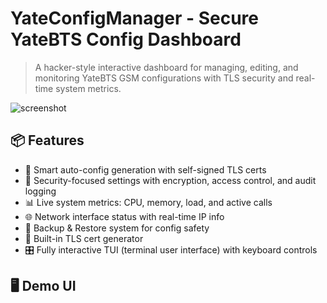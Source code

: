 # YateConfigManager - Secure YateBTS Config Dashboard

> A hacker-style interactive dashboard for managing, editing, and monitoring YateBTS GSM configurations with TLS security and real-time system metrics.

![screenshot](https://img.shields.io/badge/YateBTS-Dashboard-green?style=flat-square)

## 📦 Features

- 🧠 Smart auto-config generation with self-signed TLS certs
- 🔐 Security-focused settings with encryption, access control, and audit logging
- 📊 Live system metrics: CPU, memory, load, and active calls
- 🌐 Network interface status with real-time IP info
- 🔄 Backup & Restore system for config safety
- 🧪 Built-in TLS cert generator
- 🎛️ Fully interactive TUI (terminal user interface) with keyboard controls

## 🖥️ Demo UI

